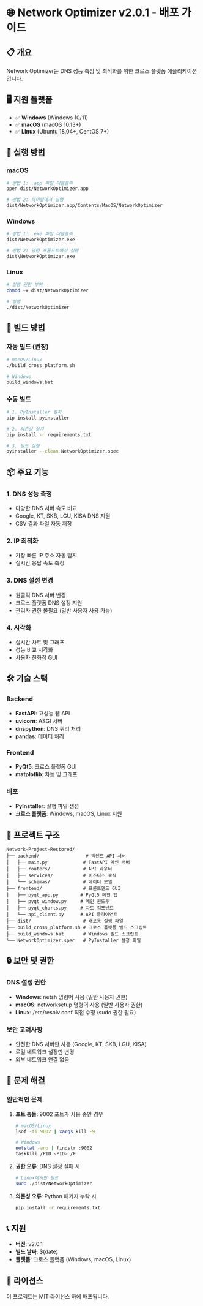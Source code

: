 # 🌐 Network Optimizer v2.0.1 - 배포 가이드

## 📋 개요
Network Optimizer는 DNS 성능 측정 및 최적화를 위한 크로스 플랫폼 애플리케이션입니다.

## 🖥️ 지원 플랫폼
- ✅ **Windows** (Windows 10/11)
- ✅ **macOS** (macOS 10.13+)
- ✅ **Linux** (Ubuntu 18.04+, CentOS 7+)

## 🚀 실행 방법

### macOS
```bash
# 방법 1: .app 파일 더블클릭
open dist/NetworkOptimizer.app

# 방법 2: 터미널에서 실행
dist/NetworkOptimizer.app/Contents/MacOS/NetworkOptimizer
```

### Windows
```bash
# 방법 1: .exe 파일 더블클릭
dist/NetworkOptimizer.exe

# 방법 2: 명령 프롬프트에서 실행
dist\NetworkOptimizer.exe
```

### Linux
```bash
# 실행 권한 부여
chmod +x dist/NetworkOptimizer

# 실행
./dist/NetworkOptimizer
```

## 🔧 빌드 방법

### 자동 빌드 (권장)
```bash
# macOS/Linux
./build_cross_platform.sh

# Windows
build_windows.bat
```

### 수동 빌드
```bash
# 1. PyInstaller 설치
pip install pyinstaller

# 2. 의존성 설치
pip install -r requirements.txt

# 3. 빌드 실행
pyinstaller --clean NetworkOptimizer.spec
```

## 📦 주요 기능

### 1. DNS 성능 측정
- 다양한 DNS 서버 속도 비교
- Google, KT, SKB, LGU, KISA DNS 지원
- CSV 결과 파일 자동 저장

### 2. IP 최적화
- 가장 빠른 IP 주소 자동 탐지
- 실시간 응답 속도 측정

### 3. DNS 설정 변경
- 원클릭 DNS 서버 변경
- 크로스 플랫폼 DNS 설정 지원
- 관리자 권한 불필요 (일반 사용자 사용 가능)

### 4. 시각화
- 실시간 차트 및 그래프
- 성능 비교 시각화
- 사용자 친화적 GUI

## 🛠️ 기술 스택

### Backend
- **FastAPI**: 고성능 웹 API
- **uvicorn**: ASGI 서버
- **dnspython**: DNS 쿼리 처리
- **pandas**: 데이터 처리

### Frontend
- **PyQt5**: 크로스 플랫폼 GUI
- **matplotlib**: 차트 및 그래프

### 배포
- **PyInstaller**: 실행 파일 생성
- **크로스 플랫폼**: Windows, macOS, Linux 지원

## 📁 프로젝트 구조
```
Network-Project-Restored/
├── backend/                 # 백엔드 API 서버
│   ├── main.py             # FastAPI 메인 서버
│   ├── routers/            # API 라우터
│   ├── services/           # 비즈니스 로직
│   └── schemas/            # 데이터 모델
├── frontend/               # 프론트엔드 GUI
│   ├── pyqt_app.py        # PyQt5 메인 앱
│   ├── pyqt_window.py     # 메인 윈도우
│   ├── pyqt_charts.py     # 차트 컴포넌트
│   └── api_client.py      # API 클라이언트
├── dist/                   # 배포용 실행 파일
├── build_cross_platform.sh # 크로스 플랫폼 빌드 스크립트
├── build_windows.bat       # Windows 빌드 스크립트
└── NetworkOptimizer.spec   # PyInstaller 설정 파일
```

## 🔒 보안 및 권한

### DNS 설정 권한
- **Windows**: netsh 명령어 사용 (일반 사용자 권한)
- **macOS**: networksetup 명령어 사용 (일반 사용자 권한)
- **Linux**: /etc/resolv.conf 직접 수정 (sudo 권한 필요)

### 보안 고려사항
- 안전한 DNS 서버만 사용 (Google, KT, SKB, LGU, KISA)
- 로컬 네트워크 설정만 변경
- 외부 네트워크 연결 없음

## 🐛 문제 해결

### 일반적인 문제
1. **포트 충돌**: 9002 포트가 사용 중인 경우
   ```bash
   # macOS/Linux
   lsof -ti:9002 | xargs kill -9
   
   # Windows
   netstat -ano | findstr :9002
   taskkill /PID <PID> /F
   ```

2. **권한 오류**: DNS 설정 실패 시
   ```bash
   # Linux에서만 필요
   sudo ./dist/NetworkOptimizer
   ```

3. **의존성 오류**: Python 패키지 누락 시
   ```bash
   pip install -r requirements.txt
   ```

## 📞 지원
- **버전**: v2.0.1
- **빌드 날짜**: $(date)
- **플랫폼**: 크로스 플랫폼 (Windows, macOS, Linux)

## 📄 라이선스
이 프로젝트는 MIT 라이선스 하에 배포됩니다.
